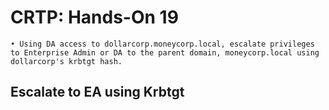 # CRTP: Hands-On 19

```
• Using DA access to dollarcorp.moneycorp.local, escalate privileges to Enterprise Admin or DA to the parent domain, moneycorp.local using dollarcorp's krbtgt hash.
```

## Escalate to EA using Krbtgt



